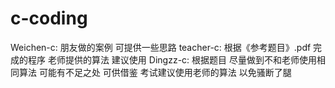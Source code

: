 # c-coding

Weichen-c: 朋友做的案例 可提供一些思路
teacher-c: 根据《参考题目》.pdf 完成的程序 老师提供的算法 建议使用
Dingzz-c: 根据题目 尽量做到不和老师使用相同算法 可能有不足之处 可供借鉴 考试建议使用老师的算法 以免骚断了腿
